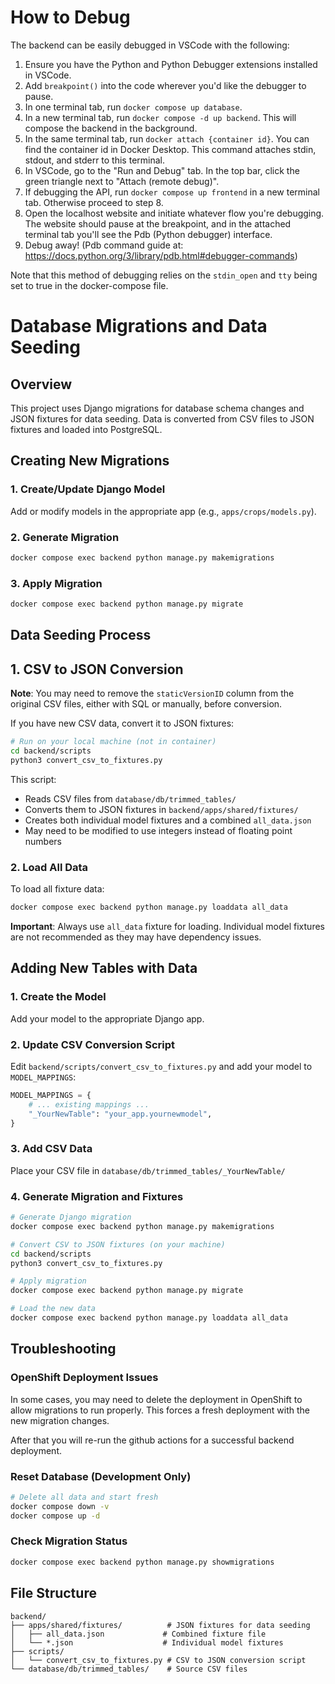 # How to Debug

The backend can be easily debugged in VSCode with the following:

1. Ensure you have the Python and Python Debugger extensions installed in VSCode.
2. Add `breakpoint()` into the code wherever you'd like the debugger to pause.
3. In one terminal tab, run `docker compose up database`.
4. In a new terminal tab, run `docker compose -d up backend`. This will compose the backend in the background.
5. In the same terminal tab, run `docker attach {container id}`. You can find the container id in Docker Desktop. This command attaches stdin, stdout, and stderr to this terminal.
6. In VSCode, go to the "Run and Debug" tab. In the top bar, click the green triangle next to "Attach (remote debug)".
7. If debugging the API, run `docker compose up frontend` in a new terminal tab. Otherwise proceed to step 8.
8. Open the localhost website and initiate whatever flow you're debugging. The website should pause at the breakpoint, and in the attached terminal tab you'll see the Pdb (Python debugger) interface.
9. Debug away! (Pdb command guide at: https://docs.python.org/3/library/pdb.html#debugger-commands)

Note that this method of debugging relies on the `stdin_open` and `tty` being set to true in the docker-compose file.

# Database Migrations and Data Seeding

## Overview

This project uses Django migrations for database schema changes and JSON fixtures for data seeding. Data is converted from CSV files to JSON fixtures and loaded into PostgreSQL.

## Creating New Migrations

### 1. Create/Update Django Model
Add or modify models in the appropriate app (e.g., `apps/crops/models.py`).

### 2. Generate Migration
```bash
docker compose exec backend python manage.py makemigrations
```

### 3. Apply Migration
```bash
docker compose exec backend python manage.py migrate
```

## Data Seeding Process

## 1. CSV to JSON Conversion

**Note**: You may need to remove the `staticVersionID` column from the original CSV files, either with SQL or manually, before conversion.

If you have new CSV data, convert it to JSON fixtures:

```bash
# Run on your local machine (not in container)
cd backend/scripts
python3 convert_csv_to_fixtures.py
```

This script:
- Reads CSV files from `database/db/trimmed_tables/`
- Converts them to JSON fixtures in `backend/apps/shared/fixtures/`
- Creates both individual model fixtures and a combined `all_data.json`
- May need to be modified to use integers instead of floating point numbers

### 2. Load All Data
To load all fixture data:
```bash
docker compose exec backend python manage.py loaddata all_data
```

**Important**: Always use `all_data` fixture for loading. Individual model fixtures are not recommended as they may have dependency issues.

## Adding New Tables with Data

### 1. Create the Model
Add your model to the appropriate Django app.

### 2. Update CSV Conversion Script
Edit `backend/scripts/convert_csv_to_fixtures.py` and add your model to `MODEL_MAPPINGS`:

```python
MODEL_MAPPINGS = {
    # ... existing mappings ...
    "_YourNewTable": "your_app.yournewmodel",
}
```

### 3. Add CSV Data
Place your CSV file in `database/db/trimmed_tables/_YourNewTable/`

### 4. Generate Migration and Fixtures
```bash
# Generate Django migration
docker compose exec backend python manage.py makemigrations

# Convert CSV to JSON fixtures (on your machine)
cd backend/scripts
python3 convert_csv_to_fixtures.py

# Apply migration
docker compose exec backend python manage.py migrate

# Load the new data
docker compose exec backend python manage.py loaddata all_data
```

## Troubleshooting

### OpenShift Deployment Issues
In some cases, you may need to delete the deployment in OpenShift to allow migrations to run properly. This forces a fresh deployment with the new migration changes.

After that you will re-run the github actions for a successful backend deployment.
### Reset Database (Development Only)
```bash
# Delete all data and start fresh
docker compose down -v
docker compose up -d
```

### Check Migration Status
```bash
docker compose exec backend python manage.py showmigrations
```

## File Structure
```
backend/
├── apps/shared/fixtures/          # JSON fixtures for data seeding
│   ├── all_data.json             # Combined fixture file
│   └── *.json                    # Individual model fixtures
├── scripts/
│   └── convert_csv_to_fixtures.py # CSV to JSON conversion script
└── database/db/trimmed_tables/    # Source CSV files
```
